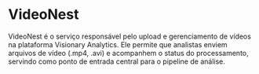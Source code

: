# VideoNest
VideoNest é o serviço responsável pelo upload e gerenciamento de vídeos na plataforma Visionary Analytics.  Ele permite que analistas enviem arquivos de vídeo (.mp4, .avi) e acompanhem o status do processamento, servindo como ponto de entrada central para o pipeline de análise.
